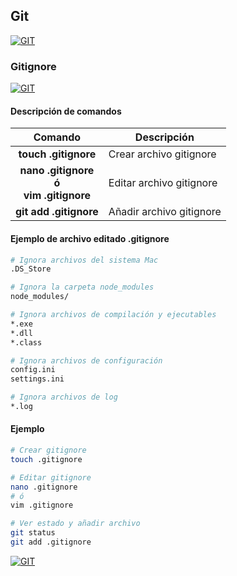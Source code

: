## Git
[![GIT](https://img.shields.io/badge/GIT-F05032?style=for-the-badge&logo=GIT&logoColor=white&labelColor=101010)](https://github.com/Alberto-mt/Terminal_de_comandos/blob/main/Git/index.md)

### Gitignore
[![GIT](https://img.shields.io/badge/GITIGNORE-44c04c?style=for-the-badge&logo=GIT&logoColor=white&labelColor=101010)](https://github.com/Alberto-mt/Terminal_de_comandos/blob/main/Git/categories/Gitignore.md)

#### Descripción de comandos
| Comando  | Descripción  |
|:-:|---|
| **touch .gitignore**  | Crear archivo gitignore |
| **nano .gitignore<br>ó<br>vim .gitignore**  | Editar archivo gitignore |
| **git add .gitignore**  | Añadir archivo gitignore |

#### Ejemplo de archivo editado .gitignore
```bash
# Ignora archivos del sistema Mac
.DS_Store

# Ignora la carpeta node_modules
node_modules/

# Ignora archivos de compilación y ejecutables
*.exe
*.dll
*.class

# Ignora archivos de configuración
config.ini
settings.ini

# Ignora archivos de log
*.log
```
#### Ejemplo
```bash
# Crear gitignore
touch .gitignore

# Editar gitignore
nano .gitignore
# ó
vim .gitignore

# Ver estado y añadir archivo
git status
git add .gitignore
```

[![GIT](https://img.shields.io/badge/GITIGNORE-44c04c?style=for-the-badge&label=&#9650;&logoColor=white&labelColor=101010)](https://github.com/Alberto-mt/Terminal_de_comandos/blob/main/Git/categories/Gitignore.md)
